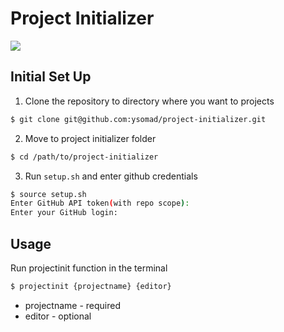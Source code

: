 # Project Initializer

<img src="https://media.giphy.com/media/eOyB8zJsXizkoKyJ4e/giphy.gif" />

## Initial Set Up
1. Clone the repository to directory where you want to projects
```bash
$ git clone git@github.com:ysomad/project-initializer.git
```
2. Move to project initializer folder
```bash
$ cd /path/to/project-initializer
```
3. Run `setup.sh` and enter github credentials
```bash
$ source setup.sh
Enter GitHub API token(with repo scope): 
Enter your GitHub login: 
```

## Usage
Run projectinit function in the terminal
```bash
$ projectinit {projectname} {editor}
```
- projectname - required
- editor - optional
